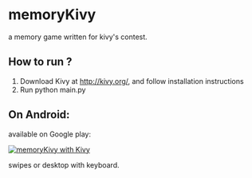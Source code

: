 memoryKivy
==========

a memory game written for kivy's contest.

How to run ?
------------

1. Download Kivy at http://kivy.org/, and follow installation instructions
2. Run python main.py 


On Android:
-----------

available on Google play:

[![memoryKivy with Kivy](https://developer.android.com/images/brand/en_generic_rgb_wo_45.png)](http://tx0.org/6za)


swipes or desktop with keyboard.
